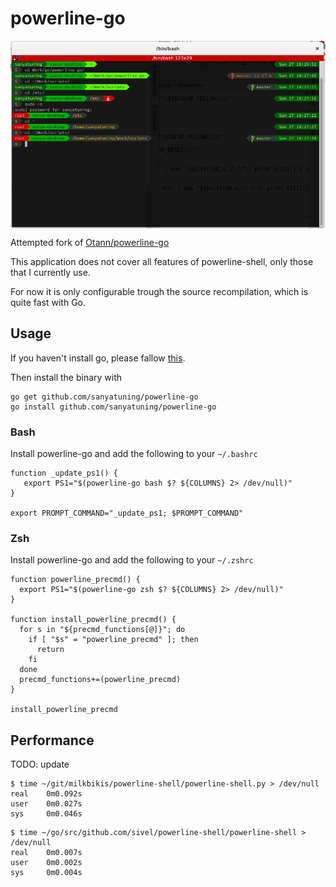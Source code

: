 # powerline-go

<img align="center" padding="5px" alt=":)" width="834px" src="/screenshot.png"/>

Attempted fork of [Otann/powerline-go](https://github.com/Otann/powerline-go)

This application does not cover all features of powerline-shell, only those that I currently use.
 
For now it is only configurable trough the source recompilation, which is quite fast with Go.

## Usage

If you haven't install go, please fallow [this](https://golang.org/doc/install).
    
Then install the binary with

    go get github.com/sanyatuning/powerline-go
    go install github.com/sanyatuning/powerline-go

### Bash

Install powerline-go and add the following to your `~/.bashrc`

    function _update_ps1() {
       export PS1="$(powerline-go bash $? ${COLUMNS} 2> /dev/null)"
    }

    export PROMPT_COMMAND="_update_ps1; $PROMPT_COMMAND"

### Zsh

Install powerline-go and add the following to your `~/.zshrc`

    function powerline_precmd() {
      export PS1="$(powerline-go zsh $? ${COLUMNS} 2> /dev/null)"
    }

    function install_powerline_precmd() {
      for s in "${precmd_functions[@]}"; do
        if [ "$s" = "powerline_precmd" ]; then
          return
        fi
      done
      precmd_functions+=(powerline_precmd)
    }

    install_powerline_precmd

## Performance

TODO: update

```
$ time ~/git/milkbikis/powerline-shell/powerline-shell.py > /dev/null
real    0m0.092s
user    0m0.027s
sys     0m0.046s
```

```
$ time ~/go/src/github.com/sivel/powerline-shell/powerline-shell > /dev/null
real    0m0.007s
user    0m0.002s
sys     0m0.004s
```
